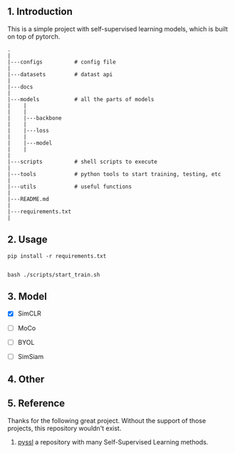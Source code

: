 ## 1. Introduction
This is a simple project with self-supervised learning models, which is built on top of pytorch.

```
.
|
|---configs          # config file
|
|---datasets         # datast api
|
|---docs
|
|---models           # all the parts of models
|    |
|    |
|    |---backbone
|    |
|    |---loss
|    |
|    |---model
|    |
|
|---scripts          # shell scripts to execute
|
|---tools            # python tools to start training, testing, etc
|
|---utils            # useful functions
|
|---README.md
|
|---requirements.txt
|
```

## 2. Usage
```
pip install -r requirements.txt


bash ./scripts/start_train.sh

```


## 3. Model
- [x] SimCLR
- [ ] MoCo
- [ ] BYOL
- [ ] SimSiam


## 4. Other


## 5. Reference
Thanks for the following great project. Without the support of those projects, this repository wouldn't exist.
1. [pyssl](https://github.com/giakou4/pyssl)  a repository with many Self-Supervised Learning methods.
